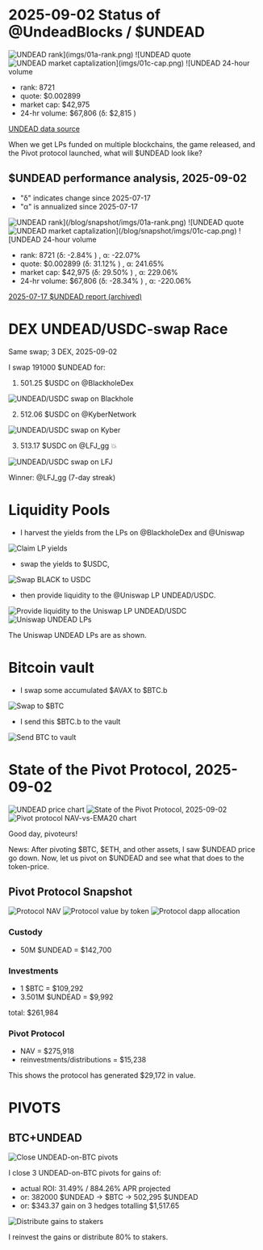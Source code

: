 # 2025-09-02 Status of @UndeadBlocks / $UNDEAD 

![$UNDEAD rank](imgs/01a-rank.png) 
![$UNDEAD quote](imgs/01b-quote.png) 
![$UNDEAD market captalization](imgs/01c-cap.png) 
![$UNDEAD 24-hour volume](imgs/01d-vol.png) 

* rank: 8721 
* quote: $0.002899 
* market cap: $42,975 
* 24-hr volume: $67,806 (δ: $2,815 ) 


[UNDEAD data source](https://www.coingecko.com/en/coins/undead-blocks) 



When we get LPs funded on multiple blockchains, the game released, and the Pivot protocol launched, what will $UNDEAD look like? 

## $UNDEAD performance analysis, 2025-09-02 

* "δ" indicates change since 2025-07-17 
* "α" is annualized since 2025-07-17 

![$UNDEAD rank](/blog/snapshot/imgs/01a-rank.png) 
![$UNDEAD quote](/blog/snapshot/imgs/01b-quote.png) 
![$UNDEAD market captalization](/blog/snapshot/imgs/01c-cap.png) 
![$UNDEAD 24-hour volume](/blog/snapshot/imgs/01d-vol.png) 

* rank: 8721 (δ: -2.84% ) , α: -22.07% 
* quote: $0.002899 (δ: 31.12% ) , α: 241.65% 
* market cap: $42,975 (δ: 29.50% ) , α: 229.06% 
* 24-hr volume: $67,806 (δ: -28.34% ) , α: -220.06% 

[2025-07-17 $UNDEAD report (archived)](https://github.com/pivoteur/biz/tree/main/blog/snapshot) 

# DEX UNDEAD/USDC-swap Race 

Same swap; 3 DEX, 2025-09-02 

I swap 191000 $UNDEAD for: 

1. 501.25 $USDC on @BlackholeDex 

![UNDEAD/USDC swap on Blackhole](imgs/02a-blackhole.png) 

2. 512.06 $USDC on @KyberNetwork 

![UNDEAD/USDC swap on Kyber](imgs/02b-kyber.png) 

3. 513.17 $USDC on @LFJ_gg 💥 

![UNDEAD/USDC swap on LFJ](imgs/02c-lfj.png) 

Winner: @LFJ_gg (7-day streak) 

# Liquidity Pools 

* I harvest the yields from the LPs on @BlackholeDex and @Uniswap 

![Claim LP yields](imgs/03a-claim.png) 

* swap the yields to $USDC, 

![Swap BLACK to USDC](imgs/03b-swap.png) 

* then provide liquidity to the @Uniswap LP UNDEAD/USDC. 

![Provide liquidity to the Uniswap LP UNDEAD/USDC](imgs/03c-provide.png) 
![Uniswap UNDEAD LPs](imgs/03d-lps.png) 

The Uniswap UNDEAD LPs are as shown. 

# Bitcoin vault 

* I swap some accumulated $AVAX to $BTC.b 

![Swap to $BTC](imgs/04a-swap.png) 

* I send this $BTC.b to the vault 

![Send BTC to vault](imgs/04b-sned.png) 


# State of the Pivot Protocol, 2025-09-02 

![UNDEAD price chart](imgs/05a-undead.png) 
![State of the Pivot Protocol, 2025-09-02](imgs/05b-assets.png) 
![Pivot protocol NAV-vs-EMA20 chart](imgs/05c-ema.png) 


Good day, pivoteurs! 

News: After pivoting $BTC, $ETH, and other assets, I saw $UNDEAD price go down. Now, let us pivot on $UNDEAD and see what that does to the token-price. 

## Pivot Protocol Snapshot 

![Protocol NAV](imgs/06a-nav.png) 
![Protocol value by token](imgs/06b-by-token.png) 
![Protocol dapp allocation](imgs/06c-by-dapp.png) 

### Custody 

* 50M $UNDEAD = $142,700 

### Investments 

* 1 $BTC = $109,292 
* 3.501M $UNDEAD = $9,992 

total: $261,984 


### Pivot Protocol 

* NAV = $275,918 
* reinvestments/distributions = $15,238 

This shows the protocol has generated $29,172 in value. 

# PIVOTS 

## BTC+UNDEAD 

![Close UNDEAD-on-BTC pivots](imgs/07a-close-undead-on-btc-pivot.png) 

I close 3 UNDEAD-on-BTC pivots for gains of: 

* actual ROI: 31.49% / 884.26% APR projected 
* or: 382000 $UNDEAD -> $BTC -> 502,295 $UNDEAD 
* or: $343.37 gain on 3 hedges totalling $1,517.65 


![Distribute gains to stakers](imgs/07b-dist-gains.png) 

I reinvest the gains or distribute 80% to stakers. 

